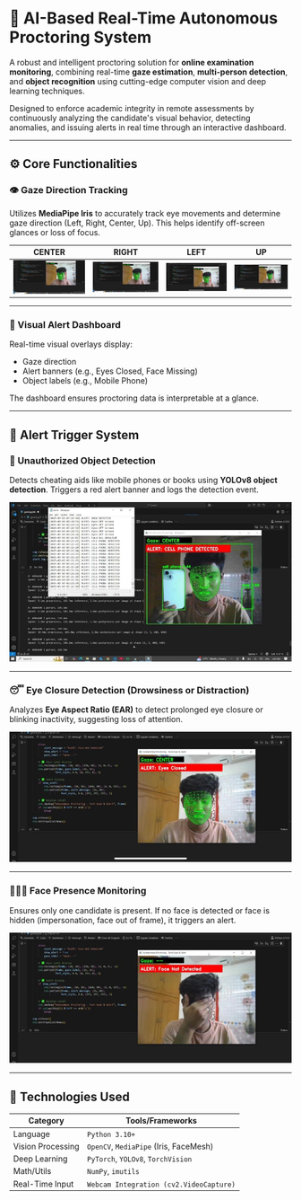 # 🎯 AI-Based Real-Time Autonomous Proctoring System

A robust and intelligent proctoring solution for **online examination monitoring**, combining real-time **gaze estimation**, **multi-person detection**, and **object recognition** using cutting-edge computer vision and deep learning techniques.

Designed to enforce academic integrity in remote assessments by continuously analyzing the candidate's visual behavior, detecting anomalies, and issuing alerts in real time through an interactive dashboard.

---

## ⚙️ Core Functionalities

### 👁️ Gaze Direction Tracking
Utilizes **MediaPipe Iris** to accurately track eye movements and determine gaze direction (Left, Right, Center, Up). This helps identify off-screen glances or loss of focus.

| CENTER | RIGHT | LEFT | UP |
|:------:|:-----:|:----:|:--:|
| ![](images/1751508200143.jpeg) | ![](images/1751508230506.jpeg) | ![](images/1751508244423.jpeg) | ![](images/1751508291921.jpeg) |

---

### 🧠 Visual Alert Dashboard
Real-time visual overlays display:
- Gaze direction
- Alert banners (e.g., Eyes Closed, Face Missing)
- Object labels (e.g., Mobile Phone)

The dashboard ensures proctoring data is interpretable at a glance.

---

## 🛑 Alert Trigger System

### 📵 Unauthorized Object Detection
Detects cheating aids like mobile phones or books using **YOLOv8 object detection**. Triggers a red alert banner and logs the detection event.

![Cell Phone Alert](images/1751508306275.jpeg)

---

### 😴 Eye Closure Detection (Drowsiness or Distraction)
Analyzes **Eye Aspect Ratio (EAR)** to detect prolonged eye closure or blinking inactivity, suggesting loss of attention.

![Eyes Closed](images/1751508321735.jpeg)

---

### 🧑‍🤝‍🧑 Face Presence Monitoring
Ensures only one candidate is present. If no face is detected or face is hidden (impersonation, face out of frame), it triggers an alert.

![Face Not Detected](images/1751508336225.jpeg)

---

## 🧪 Technologies Used

| Category         | Tools/Frameworks |
|------------------|------------------|
| Language         | `Python 3.10+`   |
| Vision Processing | `OpenCV`, `MediaPipe` (Iris, FaceMesh) |
| Deep Learning    | `PyTorch`, `YOLOv8`, `TorchVision` |
| Math/Utils       | `NumPy`, `imutils` |
| Real-Time Input  | `Webcam Integration (cv2.VideoCapture)` |


